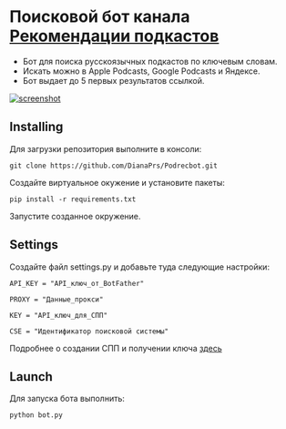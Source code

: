 Поисковой бот канала [Рекомендации подкастов](http://t.me/podrec) 
========

- Бот для поиска русскоязычных подкастов по ключевым словам. 
- Искать можно в Apple Podcasts, Google Podcasts и Яндексе.
- Бот выдает до 5 первых результатов ссылкой. 

<a href="https://i.ibb.co/7CZyS1K/screenshot.jpg" target="blank"><img src="https://i.ibb.co/pwMX1Ld/screenshot.jpg" alt="screenshot" border="0"></a>

Installing
----------
Для загрузки репозитория выполните в консоли:
```
git clone https://github.com/DianaPrs/Podrecbot.git
```
Создайте виртуальное окужение и установите пакеты:
```
pip install -r requirements.txt
```
Запустите созданное окружение.

Settings
--------
Создайте файл settings.py и добавьте туда следующие настройки:
```
API_KEY = "API_ключ_от_BotFather"

PROXY = "Данные_прокси"

KEY = "API_ключ_для_СПП"

CSE = "Идентификатор поисковой системы"
```

Подробнее о создании СПП и получении ключа [здесь](https://developers.google.com/custom-search/v1/overview)

Launch
------
Для запуска бота выполнить:
```
python bot.py
```
    
